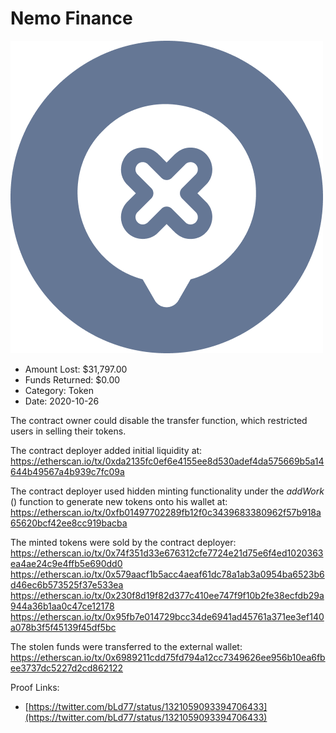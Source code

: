 # Nemo Finance
![Nemo Finance](/rektimages/Nemo-Finance.png)
- Amount Lost: $31,797.00
- Funds Returned: $0.00
- Category: Token
- Date: 2020-10-26

The contract owner could disable the transfer function, which restricted users in selling their tokens.  
  
The contract deployer added initial liquidity at:  
https://etherscan.io/tx/0xda2135fc0ef6e4155ee8d530adef4da575669b5a14644b49567a4b939c7fc09a  
  
The contract deployer used hidden minting functionality under the _addWork_ () function to generate new tokens onto his wallet at:  
https://etherscan.io/tx/0xfb01497702289fb12f0c3439683380962f57b918a65620bcf42ee8cc919bacba  
  
The minted tokens were sold by the contract deployer:  
https://etherscan.io/tx/0x74f351d33e676312cfe7724e21d75e6f4ed1020363ea4ae24c9e4ffb5e690dd0  
https://etherscan.io/tx/0x579aacf1b5acc4aeaf61dc78a1ab3a0954ba6523b6d46ec6b573525f37e533ea  
https://etherscan.io/tx/0x230f8d19f82d377c410ee747f9f10b2fe38ecfdb29a944a36b1aa0c47ce12178  
https://etherscan.io/tx/0x95fb7e014729bcc34de6941ad45761a371ee3ef140a078b3f5f45139f45df5bc  
  
The stolen funds were transferred to the external wallet:  
https://etherscan.io/tx/0x6989211cdd75fd794a12cc7349626ee956b10ea6fbee3737dc5227d2cd862122


Proof Links:
- [https://twitter.com/bLd77/status/1321059093394706433](https://twitter.com/bLd77/status/1321059093394706433)


